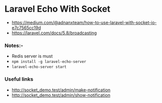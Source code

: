# Laravel Echo With Socket

- https://medium.com/@adnanxteam/how-to-use-laravel-with-socket-io-e7c7565cc19d
- https://laravel.com/docs/5.8/broadcasting

### Notes:-
- Redis server is must
- `npm install -g laravel-echo-server`
- `laravel-echo-server start`

### Useful links
- http://socket_demo.test/admin/make-notification
- http://socket_demo.test/admin/show-notification
